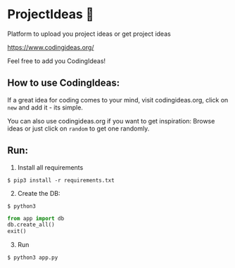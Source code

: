 # ProjectIdeas :green_book:
Platform to upload you project ideas or get project ideas

https://www.codingideas.org/

Feel free to add you CodingIdeas!

## How to use CodingIdeas:
If a great idea for coding comes to your mind, visit codingideas.org, click on `new` and add it - its simple.

You can also use codingideas.org if you want to get inspiration: Browse ideas or just click on `random` to get one randomly.

## Run:
1. Install all requirements
```console
$ pip3 install -r requirements.txt
```

2. Create the DB:
```console
$ python3
```
```python
from app import db
db.create_all()
exit()
```

3. Run
```console
$ python3 app.py
```
